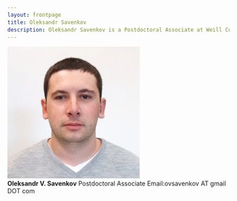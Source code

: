 ```yaml
---
layout: frontpage
title: Oleksandr Savenkov
description: Oleksandr Savenkov is a Postdoctoral Associate at Weill Cornell Medicine
---
```

<div class="col-2">
        <img SRC = "portrait.jpg" BORDER = "0">
</div>

<div class="col-4">
    <div class="title">
    <b>Oleksandr V. Savenkov</b>
    Postdoctoral Associate
    Email:ovsavenkov AT gmail DOT com
    </div>
</div>    
